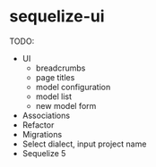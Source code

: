 # sequelize-ui

TODO:
- UI
  - breadcrumbs
  - page titles
  - model configuration
  - model list
  - new model form
- Associations
- Refactor
- Migrations
- Select dialect, input project name
- Sequelize 5
